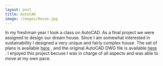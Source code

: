 ```yaml
---
layout: post
title: AutoCAD
image: /images/House.jpg
---
```


In my freshman year I took a class on AutoCAD. As a final project we were assigned to design our dream house. Since I am somewhat interested in sustainability I designed a very unique and fairly complex house. The set of plans is available
[here](/files/House.pdf)
, and the original AutoCAD DWG file is available
[here](/files/House.dwg)
. I enjoyed this project becuse I was in charge of all aspects and was able to move at my own pace.

